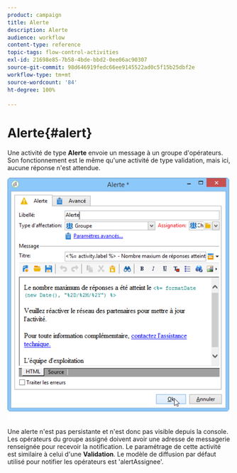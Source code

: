 ```yaml
---
product: campaign
title: Alerte
description: Alerte
audience: workflow
content-type: reference
topic-tags: flow-control-activities
exl-id: 21698e85-7b58-4bde-bbd2-0ee06ac90307
source-git-commit: 98d646919fedc66ee9145522ad0c5f15b25dbf2e
workflow-type: tm+mt
source-wordcount: '84'
ht-degree: 100%

---
```


# Alerte{#alert}

Une activité de type **Alerte** envoie un message à un groupe d&#39;opérateurs. Son fonctionnement est le même qu&#39;une activité de type validation, mais ici, aucune réponse n&#39;est attendue.

![](assets/edit_alerte.png)

Une alerte n&#39;est pas persistante et n&#39;est donc pas visible depuis la console. Les opérateurs du groupe assigné doivent avoir une adresse de messagerie renseignée pour recevoir la notification. Le paramétrage de cette activité est similaire à celui d&#39;une **Validation**. Le modèle de diffusion par défaut utilisé pour notifier les opérateurs est &#39;alertAssignee&#39;.
